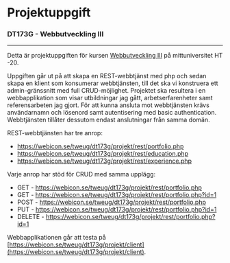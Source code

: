 # Projektuppgift
### DT173G - Webbutveckling III
---
Detta är projektuppgiften för kursen [Webbutveckling III](https://www.miun.se/utbildning/kursplaner-och-utbildningsplaner/Sok-kursplan/kursplan/?kursplanid=18690) på mittuniversitet HT -20.

Uppgiften går ut på att skapa en REST-webbtjänst med php och sedan skapa en klient som konsumerar webbtjänsten, till det ska vi konstruera ett admin-gränssnitt med full CRUD-möjlighet.
Projektet ska resultera i en webbapplikation som visar utbildningar jag gått, arbetserfarenheter samt referensarbeten jag gjort.
För att kunna ansluta mot webbtjänsten krävs användarnamn och lösenord samt autentisering med basic authentication. Webbtjänsten tillåter dessutom endast anslutningar från samma domän.

REST-webbtjänsten har tre anrop:
* https://webicon.se/tweug/dt173g/projekt/rest/portfolio.php
* https://webicon.se/tweug/dt173g/projekt/rest/education.php
* https://webicon.se/tweug/dt173g/projekt/rest/experience.php

Varje anrop har stöd för CRUD med samma upplägg:
* GET - https://webicon.se/tweug/dt173g/projekt/rest/portfolio.php
* GET - https://webicon.se/tweug/dt173g/projekt/rest/portfolio.php?id=1
* POST - https://webicon.se/tweug/dt173g/projekt/rest/portfolio.php
* PUT - https://webicon.se/tweug/dt173g/projekt/rest/portfolio.php?id=1
* DELETE - https://webicon.se/tweug/dt173g/projekt/rest/portfolio.php?id=1

Webbapplikationen går att testa på [https://webicon.se/tweug/dt173g/projekt/client](https://webicon.se/tweug/dt173g/projekt/client).